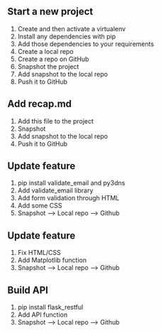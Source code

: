 ## Start a new project

1. Create and then activate a virtualenv
2. Install any dependencies with pip
3. Add those dependencies to your requirements
4. Create a local repo
5. Create a repo on GitHub
6. Snapshot the project
7. Add snapshot to the local repo
8. Push it to GitHub

## Add recap.md

1. Add this file to the project
2. Snapshot
3. Add snapshot to the local repo
4. Push it to GitHub

## Update feature

1. pip install validate_email and py3dns
2. Add validate_email library
3. Add form validation through HTML
4. Add some CSS
5. Snapshot --> Local repo --> Github

## Update feature

1. Fix HTML/CSS
2. Add Matplotlib function
3. Snapshot --> Local repo --> Github

## Build API
1. pip install flask_restful
2. Add API function
3. Snapshot --> Local repo --> Github
